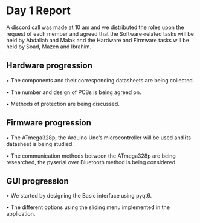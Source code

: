 # Day 1 Report
A discord call was made at 10 am and we distributed the roles upon the request of each member and agreed that the Software-related tasks will be held by Abdallah and Malak and the Hardware and Firmware tasks will be held by Soad, Mazen and Ibrahim.

## Hardware progression

•	The components and their corresponding datasheets are being collected.

•	The number and design of PCBs is being agreed on.

•	Methods of protection are being discussed.

## Firmware progression
•	The ATmega328p, the Arduino Uno’s microcontroller will be used and its datasheet is being studied.

•	The communication methods between the ATmega328p are being researched, the pyserial over Bluetooth method is being considered.

## GUI progression
•	We started by designing the Basic interface using pyqt6.

•	The different options using the sliding menu implemented in the application. 




